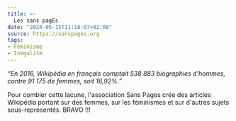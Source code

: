 ```yaml
---
title: >-
  Les sans pagEs
date: "2024-05-15T11:18:07+02:00"
source: https://sanspages.org
tags:
- Féminisme
- Inégalité
---
```

*“En 2016, Wikipédia en français comptait 538 883 biographies d’hommes, contre 91 175 de femmes, soit 16,92%.”*

Pour combler cette lacune, l'association Sans Pages crée des articles Wikipédia portant sur des femmes, sur les féminismes et sur d'autres sujets sous-représentés. BRAVO !!!
